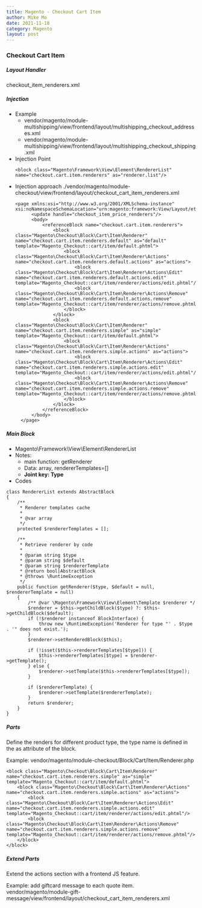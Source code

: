 ```yaml
---
title: Magento - Checkout Cart Item
author: Mike Mo
date: 2021-11-18
category: Magento
layout: post
---
```


### Checkout Cart Item

##### Layout Handler
checkout_item_renderers.xml

##### Injection
- Example
  - vendor/magento/module-multishipping/view/frontend/layout/multishipping_checkout_addresses.xml
  - vendor/magento/module-multishipping/view/frontend/layout/multishipping_checkout_shipping.xml
- Injection Point
    ```
    <block class="Magento\Framework\View\Element\RendererList" name="checkout.cart.item.renderers" as="renderer.list"/>
    ```
- Injection approach
  ./vendor/magento/module-checkout/view/frontend/layout/checkout_cart_item_renderers.xml
  ```
  <page xmlns:xsi="http://www.w3.org/2001/XMLSchema-instance" xsi:noNamespaceSchemaLocation="urn:magento:framework:View/Layout/etc/page_configuration.xsd">
        <update handle="checkout_item_price_renderers"/>
        <body>
            <referenceBlock name="checkout.cart.item.renderers">
                <block class="Magento\Checkout\Block\Cart\Item\Renderer" name="checkout.cart.item.renderers.default" as="default" template="Magento_Checkout::cart/item/default.phtml">
                    <block class="Magento\Checkout\Block\Cart\Item\Renderer\Actions" name="checkout.cart.item.renderers.default.actions" as="actions">
                        <block class="Magento\Checkout\Block\Cart\Item\Renderer\Actions\Edit" name="checkout.cart.item.renderers.default.actions.edit" template="Magento_Checkout::cart/item/renderer/actions/edit.phtml"/>
                        <block class="Magento\Checkout\Block\Cart\Item\Renderer\Actions\Remove" name="checkout.cart.item.renderers.default.actions.remove" template="Magento_Checkout::cart/item/renderer/actions/remove.phtml"/>
                    </block>
                </block>
                <block class="Magento\Checkout\Block\Cart\Item\Renderer" name="checkout.cart.item.renderers.simple" as="simple" template="Magento_Checkout::cart/item/default.phtml">
                    <block class="Magento\Checkout\Block\Cart\Item\Renderer\Actions" name="checkout.cart.item.renderers.simple.actions" as="actions">
                        <block class="Magento\Checkout\Block\Cart\Item\Renderer\Actions\Edit" name="checkout.cart.item.renderers.simple.actions.edit" template="Magento_Checkout::cart/item/renderer/actions/edit.phtml"/>
                        <block class="Magento\Checkout\Block\Cart\Item\Renderer\Actions\Remove" name="checkout.cart.item.renderers.simple.actions.remove" template="Magento_Checkout::cart/item/renderer/actions/remove.phtml"/>
                    </block>
                </block>
            </referenceBlock>
        </body>
    </page>

  ```
##### Main Block
- Magento\Framework\View\Element\RendererList
- Notes:
  - main function: getRenderer
  - Data: array, rendererTemplates=[]
  - <strong>Joint key: Type</strong>
- Codes
```
class RendererList extends AbstractBlock
{
    /**
     * Renderer templates cache
     *
     * @var array
     */
    protected $rendererTemplates = [];

    /**
     * Retrieve renderer by code
     *
     * @param string $type
     * @param string $default
     * @param string $rendererTemplate
     * @return bool|AbstractBlock
     * @throws \RuntimeException
     */
    public function getRenderer($type, $default = null, $rendererTemplate = null)
    {
        /** @var \Magento\Framework\View\Element\Template $renderer */
        $renderer = $this->getChildBlock($type) ?: $this->getChildBlock($default);
        if (!$renderer instanceof BlockInterface) {
            throw new \RuntimeException('Renderer for type "' . $type . '" does not exist.');
        }
        $renderer->setRenderedBlock($this);

        if (!isset($this->rendererTemplates[$type])) {
            $this->rendererTemplates[$type] = $renderer->getTemplate();
        } else {
            $renderer->setTemplate($this->rendererTemplates[$type]);
        }

        if ($rendererTemplate) {
            $renderer->setTemplate($rendererTemplate);
        }
        return $renderer;
    }
}
```
##### Parts
Define the renders for different product type, the type name is defined in the as attribute of the block.

Example: vendor/magento/module-checkout/Block/Cart/Item/Renderer.php

```
<block class="Magento\Checkout\Block\Cart\Item\Renderer" name="checkout.cart.item.renderers.simple" as="simple" template="Magento_Checkout::cart/item/default.phtml">
    <block class="Magento\Checkout\Block\Cart\Item\Renderer\Actions" name="checkout.cart.item.renderers.simple.actions" as="actions">
        <block class="Magento\Checkout\Block\Cart\Item\Renderer\Actions\Edit" name="checkout.cart.item.renderers.simple.actions.edit" template="Magento_Checkout::cart/item/renderer/actions/edit.phtml"/>
        <block class="Magento\Checkout\Block\Cart\Item\Renderer\Actions\Remove" name="checkout.cart.item.renderers.simple.actions.remove" template="Magento_Checkout::cart/item/renderer/actions/remove.phtml"/>
    </block>
</block>
```

##### Extend Parts
Extend the actions section with a frontend JS feature.

Example: add giftcard message to each quote item.
vendor/magento/module-gift-message/view/frontend/layout/checkout_cart_item_renderers.xml
